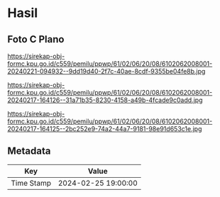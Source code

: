 # Hasil

## Foto C Plano

https://sirekap-obj-formc.kpu.go.id/c559/pemilu/ppwp/61/02/06/20/08/6102062008001-20240221-094932--9dd19d40-2f7c-40ae-8cdf-9355be04fe8b.jpg

https://sirekap-obj-formc.kpu.go.id/c559/pemilu/ppwp/61/02/06/20/08/6102062008001-20240217-164126--31a71b35-8230-4158-a49b-4fcade9c0add.jpg

https://sirekap-obj-formc.kpu.go.id/c559/pemilu/ppwp/61/02/06/20/08/6102062008001-20240217-164125--2bc252e9-74a2-44a7-9181-98e91d653c1e.jpg


## Metadata

| Key        | Value               |
| ---------- | ------------------- |
| Time Stamp | 2024-02-25 19:00:00 |



